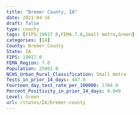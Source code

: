 ```yaml
---
title: "Bremer County, IA"
date: 2021-04-16
draft: false
type: county
tags: [FIPS:19017.0,FEMA:7.0,Small metro,Green]
categories: [IA]
County: Bremer County
State: IA
FIPS: 19017.0
FEMA_Region: 7.0
Population: 25062.0
NCHS_Urban_Rural_Classification: Small metro
Tests_in_prior_14_days: 447.0
Fourteen_day_test_rate_per_100000: 1784.0
Percent_Positivity_in_prior_14_days: 0.049
Level: Green
url: /states/IA/bremer-county
---
```



